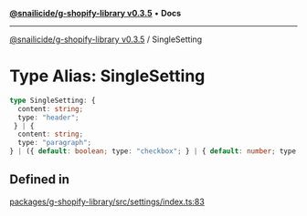 [**@snailicide/g-shopify-library v0.3.5**](../README.md) • **Docs**

---

[@snailicide/g-shopify-library v0.3.5](../README.md) / SingleSetting

# Type Alias: SingleSetting

```ts
type SingleSetting: {
  content: string;
  type: "header";
 } | {
  content: string;
  type: "paragraph";
} | ({ default: boolean; type: "checkbox"; } | { default: number; type: "number"; placeholder?: string | undefined; } | { default: string | number; options: { value: string; label: string; }[]; type: "radio"; } | ... 20 more ... | { ...; }) & { ...; };
```

## Defined in

[packages/g-shopify-library/src/settings/index.ts:83](https://github.com/gbtunney/snailicide-monorepo/blob/master/packages/g-shopify-library/src/settings/index.ts#L83)

